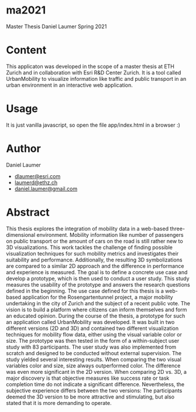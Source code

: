 # ma2021
Master Thesis Daniel Laumer Spring 2021

# Content
This applicaton was developed in the scope of a master thesis at ETH Zurich and in collaboration with Esri R&D Center Zurich. 
It is a tool called UrbanMobility to visualize information like traffic and public transport in an urban environment in an interactive web application.

# Usage
It is just vanilla javascript, so open the file app/index.html in a browser :)

# Author
Daniel Laumer 
- dlaumer@esri.com
- laumerd@ethz.ch
- daniel.laumer@gmail.com

# Abstract
This thesis explores the integration of mobility data in a web-based three-dimensional environment. Mobility information like number of passengers on public transport or the amount of cars on the road is still rather new to 3D visualizations. This work tackles the challenge of finding possible visualization techniques for such mobility metrics and investigates their suitability and performance. Additionally, the resulting 3D symbolizations are compared to a similar 2D approach and the difference in performance and experience is measured. The goal is to define a concrete use case and develop a prototype, which is then used to conduct a user study. This study measures the usability of the prototype and answers the research questions defined in the beginning.
The use case defined for this thesis is a web-based application for the Rosengartentunnel project, a major mobility undertaking in the city of Zurich and the subject of a recent public vote. The vision is to build a platform where citizens can inform themselves and form an educated opinion.
During the course of the thesis, a prototype for such an application called UrbanMobility was developed. It was built in two different versions (2D and 3D) and contained two different visualization techniques for mobility flow data, either using the visual variable color or size. The prototype was then tested in the form of a within-subject user study with 83 participants. The user study was also implemented from scratch and designed to be conducted without external supervision.
The study yielded several interesting results. When comparing the two visual variables color and size, size always outperformed color. The difference was even more significant in the 2D version. When comparing 2D vs. 3D, a major discovery is that objective measures like success rate or task completion time do not indicate a significant difference. Nevertheless, the subjective experience differs between the two versions: The participants deemed the 3D version to be more attractive and stimulating, but also stated that it is more demanding to operate.